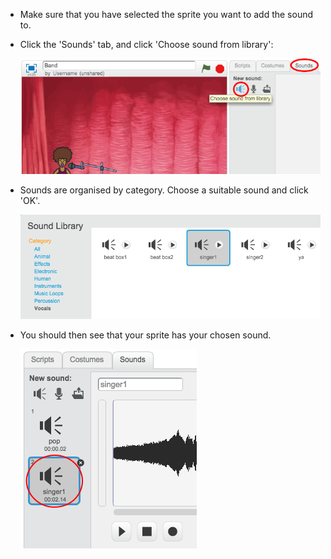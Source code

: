 + Make sure that you have selected the sprite you want to add the sound to.

+ Click the 'Sounds' tab, and click 'Choose sound from library':

	![screenshot](images/import-sound.png)

+ Sounds are organised by category. Choose a suitable sound and click 'OK'.

	![screenshot](images/choose-sound.png)

+ You should then see that your sprite has your chosen sound.

	![screenshot](images/sound-imported.png)
